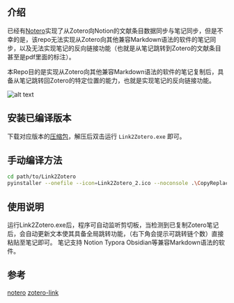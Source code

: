 

## 介绍

已经有[Notero](https://github.com/dvanoni/notero)实现了从Zotero向Notion的文献条目数据同步与笔记同步，但是不幸的是，该repo无法实现从Zotero向其他兼容Markdown语法的软件的笔记同步，以及无法实现笔记的反向链接功能（也就是从笔记跳转到Zotero的文献条目甚至是pdf里面的标注）。

本Repo目的是实现从Zotero向其他兼容Markdown语法的软件的笔记复制后，具备从笔记跳转回Zotero的特定位置的能力，也就是实现笔记的反向链接功能。

![alt text](63af2220f943cf705efa3b13f01f72a.png)



## 安装已编译版本

下载对应版本的[压缩包](https://github.com/Link2Zotero/Link2Zotero/releases)，解压后双击运行 `Link2Zotero.exe` 即可。

## 手动编译方法
```bash
cd path/to/Link2Zotero
pyinstaller --onefile --icon=Link2Zotero_2.ico --noconsole .\CopyReplace\main.py
```

## 使用说明

运行Link2Zotero.exe后，程序可自动监听剪切板，当检测到已复制Zotero笔记后，会自动更新文本使其具备全局跳转功能，（右下角会提示可跳转链个数）直接粘贴至笔记即可。
笔记支持 Notion Typora Obsidian等兼容Markdown语法的软件。 


## 参考
[notero](https://github.com/dvanoni/notero)
[zotero-link](https://github.com/flaribbit/zotero-link)